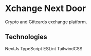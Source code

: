 # Xchange Next Door

Crypto and Giftcards exchange platform.

## Technologies
NextJs
TypeScript
ESLint
TailwindCSS
